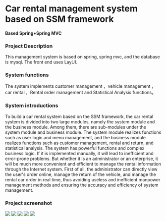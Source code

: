 # Car rental management system based on SSM framework 
#### Based Spring+Spring MVC
### Project Description      			   
This management system is based on spring, spring mvc, and the database is mysql. The front end uses LayUI.                                                                                                        
### System functions 
The system implements customer management ，vehicle management ，car rental ，Rental order management and Statistical Analysis functions。

### System introductions
To build a car rental system based on the SSM framework, the car rental system is divided into two large modules, namely the system module and the business module. Among them, there are sub-modules under the system module and business module. The system module realizes functions such as user login and menu management, and the business module realizes functions such as customer management, rental and return, and statistical analysis. The system has powerful functions and complex business logic. If it is implemented manually, it will lead to inefficient and error-prone problems. But whether it is an administrator or an enterprise, it will be much more convenient and efficient to manage the rental information through the Internet system. First of all, the administrator can directly view the user's order online, manage the return of the vehicle, and manage the rental car order in real time, thus avoiding useless and inefficient manpower management methods and ensuring the accuracy and efficiency of system management. 

### Project screenshot <br/>
<img src="../pictures/1.png">
<img src="https://github.com/LoveYouPikachu/carRentalTradingSystem/tree/master/pictures/2.png">
<img src="https://github.com/LoveYouPikachu/carRentalTradingSystem/tree/master/pictures/3.png">
<img src="https://github.com/LoveYouPikachu/carRentalTradingSystem/tree/master/pictures/4.png">
<img src="https://github.com/LoveYouPikachu/carRentalTradingSystem/tree/master/pictures/5.png">
